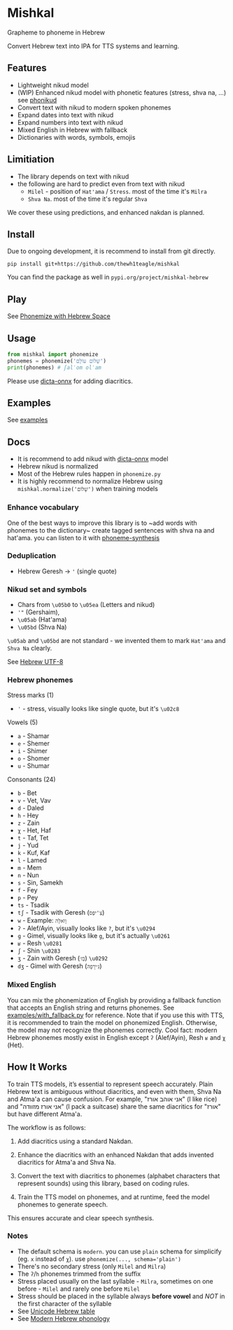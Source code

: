 # Mishkal

Grapheme to phoneme in Hebrew

Convert Hebrew text into IPA for TTS systems and learning.

## Features

- Lightweight nikud model
- (WIP) Enhanced nikud model with phonetic features (stress, shva na, ...) see [phonikud](phonikud)
- Convert text with nikud to modern spoken phonemes
- Expand dates into text with nikud
- Expand numbers into text with nikud
- Mixed English in Hebrew with fallback
- Dictionaries with words, symbols, emojis

## Limitiation

- The library depends on text with nikud
- the following are hard to predict even from text with nikud
  - `Milel` - 
      position of `Hat'ama` / `Stress`. 
      most of the time it's `Milra`
  - `Shva Na`. most of the time it's regular `Shva`


We cover these using predictions, and enhanced nakdan is planned.

## Install

Due to ongoing development, it is recommend to install from git directly.

```console
pip install git+https://github.com/thewh1teagle/mishkal
```

You can find the package as well in `pypi.org/project/mishkal-hebrew`

## Play

See [Phonemize with Hebrew Space](https://huggingface.co/spaces/thewh1teagle/phonemize-in-hebrew)

## Usage

```python
from mishkal import phonemize
phonemes = phonemize('שָׁלוֹם עוֹלָם')
print(phonemes) # ʃalˈom olˈam
```

Please use [dicta-onnx](https://github.com/thewh1teagle/dicta-onnx) for adding diacritics.

## Examples

See [examples](examples)

## Docs

- It is recommend to add nikud with [dicta-onnx](https://github.com/thewh1teagle/dicta-onnx) model
- Hebrew nikud is normalized
- Most of the Hebrew rules happen in `phonemize.py`
- It is highly recommend to normalize Hebrew using `mishkal.normalize('שָׁלוֹם')` when training models

### Enhance vocabulary

One of the best ways to improve this library is to ~add words with phonemes to the dictionary~ create tagged sentences with shva na and hat'ama. you can listen to it with [phoneme-synthesis](https://itinerarium.github.io/phoneme-synthesis/)

### Deduplication

- Hebrew Geresh -> `'` (single quote)

### Nikud set and symbols

- Chars from `\u05b0` to `\u05ea` (Letters and nikud)
- `'"` (Gershaim),
- `\u05ab` (Hat'ama)
- `\u05bd` (Shva Na)

`\u05ab` and `\u05bd` are not standard - we invented them to mark `Hat'ama` and `Shva Na` clearly.


See [Hebrew UTF-8](https://en.wikipedia.org/wiki/Unicode_and_HTML_for_the_Hebrew_alphabet#Compact_table)


### Hebrew phonemes

Stress marks (1)

- `ˈ` - stress, visually looks like single quote, but it's `\u02c8`

Vowels (5)

- `a` - Shamar
- `e` - Shemer
- `i` - Shimer
- `o` - Shomer
- `u` - Shumar

Consonants (24)

- `b` - Bet
- `v` - Vet, Vav
- `d` - Daled
- `h` - Hey
- `z` - Zain
- `χ` - Het, Haf
- `t` - Taf, Tet
- `j` - Yud
- `k` - Kuf, Kaf
- `l` - Lamed
- `m` - Mem
- `n` - Nun
- `s` - Sin, Samekh
- `f` - Fey
- `p` - Pey
- `ts` - Tsadik
- `tʃ` - Tsadik with Geresh (`צִ'יפְּס`)
- `w` - Example: `וָואלָה`
- `ʔ` - Alef/Ayin, visually looks like `?`, but it's `\u0294`
- `ɡ` - Gimel, visually looks like `g`, but it's actually `\u0261`
- `ʁ` - Resh `\u0281`
- `ʃ` - Shin `\u0283`
- `ʒ` - Zain with Geresh (`בֵּז׳`) `\u0292`
- `dʒ` - Gimel with Geresh (`גִּ׳ירָפָה`)

### Mixed English

You can mix the phonemization of English by providing a fallback function that accepts an English string and returns phonemes.
See [examples/with_fallback.py](examples/with_fallback.py) for reference.
Note that if you use this with TTS, it is recommended to train the model on phonemized English. Otherwise, the model may not recognize the phonemes correctly.
Cool fact: modern Hebrew phonemes mostly exist in English except `ʔ` (Alef/Ayin), Resh `ʁ` and `χ` (Het).

## How It Works

To train TTS models, it’s essential to represent speech accurately. Plain Hebrew text is ambiguous without diacritics, and even with them, Shva Na and Atma'a can cause confusion. For example, "אני אוהב אורז" (I like rice) and "אני אורז מזוודה" (I pack a suitcase) share the same diacritics for "אורז" but have different Atma'a.

The workflow is as follows:

1. Add diacritics using a standard Nakdan.


2. Enhance the diacritics with an enhanced Nakdan that adds invented diacritics for Atma'a and Shva Na.


3. Convert the text with diacritics to phonemes (alphabet characters that represent sounds) using this library, based on coding rules.


4. Train the TTS model on phonemes, and at runtime, feed the model phonemes to generate speech.



This ensures accurate and clear speech synthesis.


### Notes

- The default schema is `modern`. you can use `plain` schema for simplicify (eg. `x` instead of `χ`). use `phonemize(..., schema='plain')`
- There's no secondary stress (only `Milel` and `Milra`)
- The `ʔ`/`h` phonemes trimmed from the suffix
- Stress placed usually on the last syllable - `Milra`, sometimes on one before - `Milel` and rarely one before `Milel`
- Stress should be placed in the syllable always **before vowel** and _NOT_ in the first character of the syllable
- See [Unicode Hebrew table](https://en.wikipedia.org/wiki/Unicode_and_HTML_for_the_Hebrew_alphabet#Compact_table)
- See [Modern Hebrew phonology](https://en.m.wikipedia.org/wiki/Modern_Hebrew_phonology)
